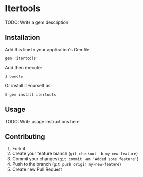 # Itertools

TODO: Write a gem description

## Installation

Add this line to your application's Gemfile:

    gem 'itertools'

And then execute:

    $ bundle

Or install it yourself as:

    $ gem install itertools

## Usage

TODO: Write usage instructions here

## Contributing

1. Fork it
2. Create your feature branch (`git checkout -b my-new-feature`)
3. Commit your changes (`git commit -am 'Added some feature'`)
4. Push to the branch (`git push origin my-new-feature`)
5. Create new Pull Request
